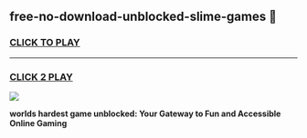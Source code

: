 
## free-no-download-unblocked-slime-games 👋
<h3>
<a href="https://premium.freeplayer.one?title=free-no-download-unblocked-slime-games&ref=14F">CLICK TO PLAY</a></h3>
<hr>

<h3>
<a href="https://premium.freeplayer.one?title=free-no-download-unblocked-slime-games&ref=14F">CLICK 2 PLAY</a>
  
</h3>

<a href="https://premium.freeplayer.one?title=free-no-download-unblocked-slime-games&ref=12F/"><img src="https://clearcache.store/games.png"></a>


**worlds hardest game unblocked: Your Gateway to Fun and Accessible Online Gaming**
